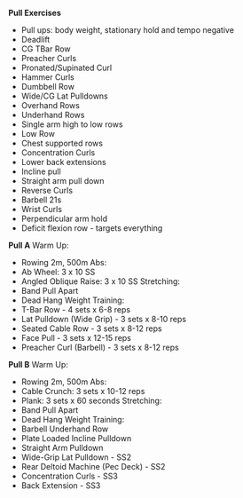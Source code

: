 **Pull Exercises**
- Pull ups: body weight, stationary hold and tempo negative
- Deadlift
- CG TBar Row
- Preacher Curls
- Pronated/Supinated Curl
- Hammer Curls
- Dumbbell Row
- Wide/CG Lat Pulldowns
- Overhand Rows
- Underhand Rows
- Single arm high to low rows
- Low Row
- Chest supported rows
- Concentration Curls
- Lower back extensions
- Incline pull
- Straight arm pull down
- Reverse Curls
- Barbell 21s
- Wrist Curls
- Perpendicular arm hold
- Deficit flexion row - targets everything

**Pull A**
Warm Up:
- Rowing 2m, 500m
Abs:
- Ab Wheel: 3 x 10 SS
- Angled Oblique Raise: 3 x 10 SS
Stretching:
- Band Pull Apart
- Dead Hang
Weight Training:
- T-Bar Row - 4 sets x 6-8 reps
- Lat Pulldown (Wide Grip) - 3 sets x 8-10 reps
- Seated Cable Row - 3 sets x 8-12 reps
- Face Pull - 3 sets x 12-15 reps
- Preacher Curl (Barbell) - 3 sets x 8-12 reps

**Pull B**
Warm Up:
- Rowing 2m, 500m
Abs:
- Cable Crunch: 3 sets x 10-12 reps
- Plank: 3 sets x 60 seconds
Stretching:
- Band Pull Apart
- Dead Hang
Weight Training:
- Barbell Underhand Row
- Plate Loaded Incline Pulldown
- Straight Arm Pulldown
- Wide-Grip Lat Pulldown - SS2
- Rear Deltoid Machine (Pec Deck) - SS2
- Concentration Curls - SS3
- Back Extension - SS3